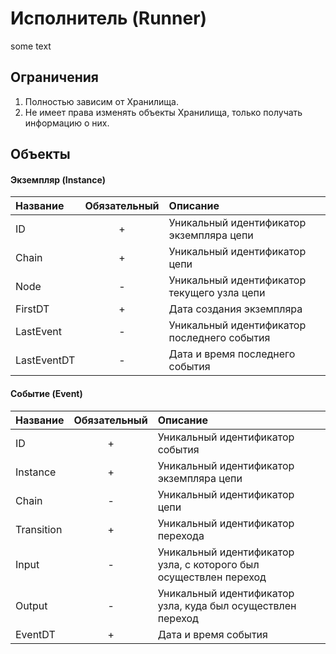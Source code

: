 # Исполнитель (Runner)

some text

## Ограничения
1. Полностью зависим от Хранилища.
2. Не имеет права изменять объекты Хранилища, только получать информацию о них.

## Объекты
#### Экземпляр (Instance)

| Название    | Обязательный | Описание |
| :---------- | :----------: | :------- |
| ID          |       +      | Уникальный идентификатор экземпляра цепи |
| Chain       |       +      | Уникальный идентификатор цепи |
| Node        |       -      | Уникальный идентификатор текущего узла цепи |
| FirstDT     |       +      | Дата создания экземпляра |
| LastEvent   |       -      | Уникальный идентификатор последнего события |
| LastEventDT |       -      | Дата и время последнего события |

#### Событие (Event)

| Название    | Обязательный | Описание |
| :---------- | :----------: | :------- |
| ID          |       +      | Уникальный идентификатор события |
| Instance    |       +      | Уникальный идентификатор экземпляра цепи |
| Chain       |       -      | Уникальный идентификатор цепи |
| Transition  |       +      | Уникальный идентификатор перехода |
| Input       |       -      | Уникальный идентификатор узла, с которого был осуществлен переход |
| Output      |       -      | Уникальный идентификатор узла, куда был осуществлен переход |
| EventDT     |       +      | Дата и время события |
